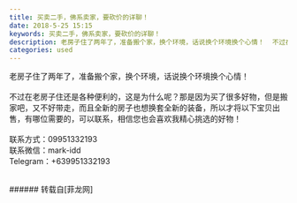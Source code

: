 ```yaml
---
title: 买卖二手，佛系卖家，要砍价的详聊！
date: 2018-5-25 15:15
keywords: 买卖二手，佛系卖家，要砍价的详聊！
description: 老房子住了两年了，准备搬个家，换个环境，话说换个环境换个心情！  不过在老房子住还是各种便利的，这是为什么呢？那是因为买了很多好物，但是搬家吧，又不好带走，而且全新的房子也想换套全新的装备，所以才将以下宝贝出售，有哪位需要的，可以联系，相信您也会喜欢我精心挑选的好物！  联系方式：09951332193 联系微信：mark-idd Telegram：+639951332193
categories: used
---
```

<td class="t_f" id="postmessage_1362488">

老房子住了两年了，准备搬个家，换个环境，话说换个环境换个心情！<br/> <br/> 不过在老房子住还是各种便利的，这是为什么呢？那是因为买了很多好物，但是搬家吧，又不好带走，而且全新的房子也想换套全新的装备，所以才将以下宝贝出售，有哪位需要的，可以联系，相信您也会喜欢我精心挑选的好物！<br/> <br/> 联系方式：09951332193<br/> 联系微信：mark-idd<br/> Telegram：+639951332193<br/>
<img alt="" border="0" class="zoom" data-cf-modified-72214a4c1d724990fb2db533-="" file="http://www.flw.ph/data/appbyme/upload/image/201805/25/kieEqSbYWJ2D.jpg" id="aimg_h2Wza" lazyloadthumb="1" onclick="" onmouseover="" src="http://www.flw.ph/data/appbyme/upload/image/201805/25/kieEqSbYWJ2D.jpg"/><br/>
<br/>
</td>
###### 转载自[菲龙网]